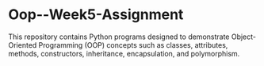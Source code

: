 # Oop--Week5-Assignment
This repository contains Python programs designed to demonstrate Object-Oriented Programming (OOP) concepts such as classes, attributes, methods, constructors, inheritance, encapsulation, and polymorphism.
